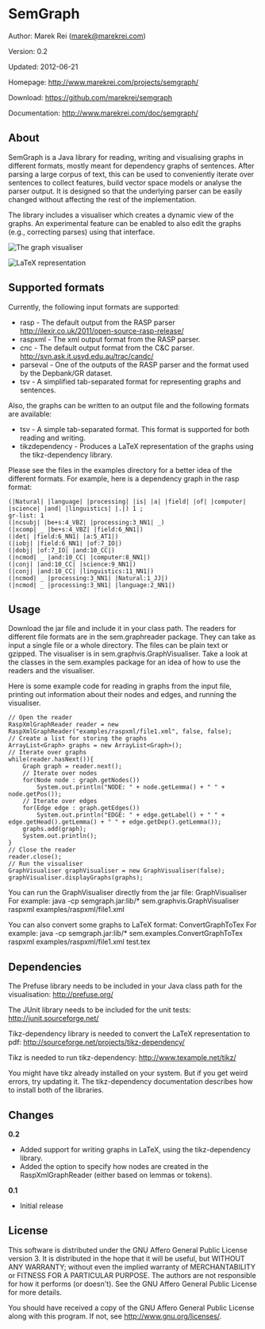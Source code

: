 SemGraph
=========

Author:		Marek Rei (marek@marekrei.com)

Version:	0.2

Updated:	2012-06-21

Homepage:	<http://www.marekrei.com/projects/semgraph/>

Download:	<https://github.com/marekrei/semgraph>

Documentation:	<http://www.marekrei.com/doc/semgraph/>

About
-----

SemGraph is a Java library for reading, writing and visualising graphs in different formats, mostly meant for dependency graphs of sentences.
After parsing a large corpus of text, this can be used to conveniently iterate over sentences to collect features, build vector space models or analyse the parser output.
It is designed so that the underlying parser can be easily changed without affecting the rest of the implementation.

The library includes a visualiser which creates a dynamic view of the graphs. An experimental feature can be enabled to also edit the graphs (e.g., correcting parses) using that interface.

![](http://www.marekrei.com/img/semgraph_graphvisualiser_screenshot.png "The graph visualiser")

![](http://www.marekrei.com/img/semgraph_latex.png "LaTeX representation")

Supported formats
-----------------
Currently, the following input formats are supported:

* rasp - The default output from the RASP parser <http://ilexir.co.uk/2011/open-source-rasp-release/>
* raspxml - The xml output format from the RASP parser.
* cnc - The default output format from the C&C parser. <http://svn.ask.it.usyd.edu.au/trac/candc/>
* parseval - One of the outputs of the RASP parser and the format used by the Depbank/GR dataset.
* tsv - A simplified tab-separated format for representing graphs and sentences.

Also, the graphs can be written to an output file and the following formats are available:

* tsv - A simple tab-separated format. This format is supported for both reading and writing.
* tikzdependency - Produces a LaTeX representation of the graphs using the tikz-dependency library.

Please see the files in the examples directory for a better idea of the different formats. For example, here is a dependency graph in the rasp format:

	(|Natural| |language| |processing| |is| |a| |field| |of| |computer| |science| |and| |linguistics| |.|) 1 ;
	gr-list: 1
	(|ncsubj| |be+s:4_VBZ| |processing:3_NN1| _)
	(|xcomp| _ |be+s:4_VBZ| |field:6_NN1|)
	(|det| |field:6_NN1| |a:5_AT1|)
	(|iobj| |field:6_NN1| |of:7_IO|)
	(|dobj| |of:7_IO| |and:10_CC|)
	(|ncmod| _ |and:10_CC| |computer:8_NN1|)
	(|conj| |and:10_CC| |science:9_NN1|)
	(|conj| |and:10_CC| |linguistics:11_NN1|)
	(|ncmod| _ |processing:3_NN1| |Natural:1_JJ|)
	(|ncmod| _ |processing:3_NN1| |language:2_NN1|)


Usage
-----

Download the jar file and include it in your class path. The readers for different file formats are in the sem.graphreader package. They can take as input a single file or a whole directory. The files can be plain text or gzipped. The visualiser is in sem.graphvis.GraphVisualiser.
Take a look at the classes in the sem.examples package for an idea of how to use the readers and the visualiser.

Here is some example code for reading in graphs from the input file, printing out information about their nodes and edges, and running the visualiser.

	// Open the reader
	RaspXmlGraphReader reader = new RaspXmlGraphReader("examples/raspxml/file1.xml", false, false);
	// Create a list for storing the graphs
	ArrayList<Graph> graphs = new ArrayList<Graph>();
	// Iterate over graphs
	while(reader.hasNext()){ 
		Graph graph = reader.next();
		// Iterate over nodes
		for(Node node : graph.getNodes()) 
			System.out.println("NODE: " + node.getLemma() + " " + node.getPos());
		// Iterate over edges
		for(Edge edge : graph.getEdges()) 
			System.out.println("EDGE: " + edge.getLabel() + " " + edge.getHead().getLemma() + " " + edge.getDep().getLemma());
		graphs.add(graph);
		System.out.println();
	}
	// Close the reader
	reader.close();
	// Run the visualiser
	GraphVisualiser graphVisualiser = new GraphVisualiser(false);
	graphVisualiser.displayGraphs(graphs);

You can run the  GraphVisualiser directly from the jar file:
	GraphVisualiser <inputtype> <inputpath>
For example:
	java -cp semgraph.jar:lib/* sem.graphvis.GraphVisualiser raspxml examples/raspxml/file1.xml


You can also convert some graphs to LaTeX format:
	ConvertGraphToTex <inputtype> <inputpath> <outputpath>
For example:
	java -cp semgraph.jar:lib/* sem.examples.ConvertGraphToTex raspxml examples/raspxml/file1.xml test.tex


Dependencies
------------

The Prefuse library needs to be included in your Java class path for the visualisation: <http://prefuse.org/>

The JUnit library needs to be included for the unit tests: <http://junit.sourceforge.net/>

Tikz-dependency library is needed to convert the LaTeX representation to pdf: <http://sourceforge.net/projects/tikz-dependency/>

Tikz is needed to run tikz-dependency: http://www.texample.net/tikz/

You might have tikz already installed on your system. But if you get weird errors, try updating it. The tikz-dependency documentation describes how to install both of the libraries.

Changes
-------

**0.2**
* Added support for writing graphs in LaTeX, using the tikz-dependency library.
* Added the option to specify how nodes are created in the RaspXmlGraphReader (either based on lemmas or tokens).

**0.1**
* Initial release


License
-------

This software is distributed under the GNU Affero General Public License version 3. It is distributed in the hope that it will be useful, but WITHOUT ANY WARRANTY; without even the implied warranty of MERCHANTABILITY or FITNESS FOR A PARTICULAR PURPOSE. The authors are not responsible for how it performs (or doesn't). See the GNU Affero General Public License for more details.

You should have received a copy of the GNU Affero General Public License along with this program. If not, see <http://www.gnu.org/licenses/>.
